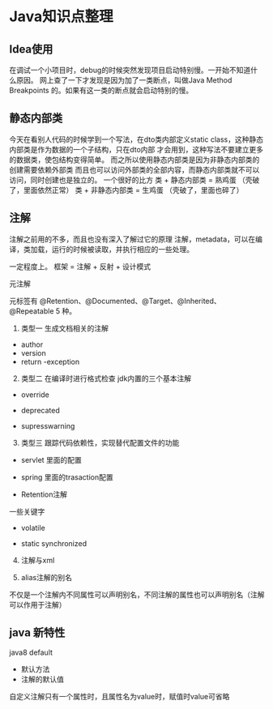# Java知识点整理

## Idea使用
在调试一个小项目时，debug的时候突然发现项目启动特别慢。一开始不知道什么原因。
网上查了一下才发现是因为加了一类断点，叫做Java Method Breakpoints 的。如果有这一类的断点就会启动特别的慢。

## 静态内部类
今天在看别人代码的时候学到一个写法，在dto类内部定义static class，这种静态内部类是作为数据的一个子结构，只在dto内部
才会用到，这种写法不要建立更多的数据类，使包结构变得简单。 而之所以使用静态内部类是因为非静态内部类的创建需要依赖外部类
而且也可以访问外部类的全部内容，而静态内部类就不可以访问，同时创建也是独立的。 一个很好的比方
类 + 静态内部类 = 熟鸡蛋 （壳破了，里面依然正常）
类 + 非静态内部类 = 生鸡蛋 （壳破了，里面也碎了）

## 注解
注解之前用的不多，而且也没有深入了解过它的原理
注解，metadata，可以在编译，类加载，运行的时候被读取，并执行相应的一些处理。


一定程度上。 框架 = 注解 + 反射 + 设计模式

元注解

元标签有 @Retention、@Documented、@Target、@Inherited、@Repeatable 5 种。


1. 类型一 生成文档相关的注解

- author
- version
- return
-exception


2. 类型二 在编译时进行格式检查 jdk内置的三个基本注解

- override

- deprecated

- supresswarning


3. 类型三 跟踪代码依赖性，实现替代配置文件的功能

- servlet 里面的配置

- spring 里面的trasaction配置


- Retention注解

一些关键字

- volatile

- static synchronized

4. 注解与xml


5. alias注解的别名

不仅是一个注解内不同属性可以声明别名，不同注解的属性也可以声明别名（注解可以作用于注解）



## java 新特性

java8 default 
- 默认方法
- 注解的默认值

自定义注解只有一个属性时，且属性名为value时，赋值时value可省略